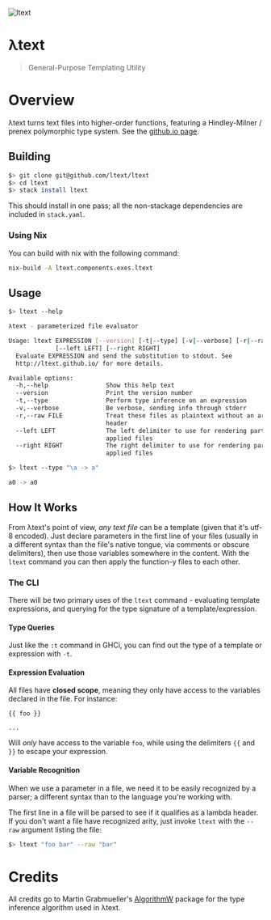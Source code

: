 ![ltext](https://cdn.rawgit.com/ltext/ltext.github.io/master/logo/ltext.png)

λtext
=====

> General-Purpose Templating Utility

# Overview

λtext turns text files into higher-order functions, featuring a Hindley-Milner /
prenex polymorphic type system. See the [github.io page](http://ltext.github.io/).

## Building

```bash
$> git clone git@github.com/ltext/ltext
$> cd ltext
$> stack install ltext
```

This should install in one pass; all the non-stackage dependencies are included
in `stack.yaml`.

### Using Nix

You can build with nix with the following command:

```bash
nix-build -A ltext.components.exes.ltext
```

## Usage

```bash
$> ltext --help

λtext - parameterized file evaluator

Usage: ltext EXPRESSION [--version] [-t|--type] [-v|--verbose] [-r|--raw FILE]
             [--left LEFT] [--right RIGHT]
  Evaluate EXPRESSION and send the substitution to stdout. See
  http://ltext.github.io/ for more details.

Available options:
  -h,--help                Show this help text
  --version                Print the version number
  -t,--type                Perform type inference on an expression
  -v,--verbose             Be verbose, sending info through stderr
  -r,--raw FILE            Treat these files as plaintext without an arity
                           header
  --left LEFT              The left delimiter to use for rendering partially
                           applied files
  --right RIGHT            The right delimiter to use for rendering partially
                           applied files

$> ltext --type "\a -> a"

a0 -> a0
```

## How It Works

From λtext's point of view, _any text file_ can be a template (given that
it's utf-8 encoded). Just declare parameters in the first line of
your files (usually in a different syntax than the file's native tongue,
via comments or obscure delimiters), then use those variables somewhere in
the content. With the `ltext` command you can then apply the function-y
files to each other.

### The CLI

There will be two primary uses of the `ltext` command - evaluating template
expressions, and querying for the type signature of a template/expression.

#### Type Queries

Just like the `:t` command in GHCi, you can find out the type of a template or
expression with `-t`.

#### Expression Evaluation

All files have __closed scope__, meaning they only have access to the variables
declared in the file. For instance:

```
{{ foo }}

...
```

Will _only_ have access to the variable `foo`, while using the delimiters `{{`
and `}}` to escape your expression.

#### Variable Recognition

When we use a parameter in a file, we need it to be easily recognized by a parser;
a different syntax than to the language you're working with.

The first line in a file will be parsed to see if it qualifies as a
lambda header. If you don't want a file have recognized arity, just invoke `ltext`
with the `--raw` argument listing the file:

```bash
$> ltext "foo bar" --raw "bar"
```


# Credits

All credits go to Martin Grabmueller's [AlgorithmW](https://hackage.haskell.org/package/AlgorithmW) package for the type inference algorithm used in λtext.

